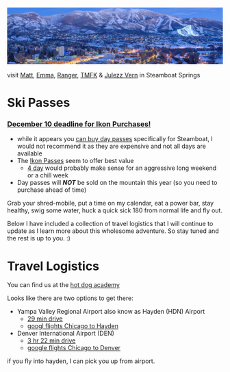 ![mountain vista](./.rsrc/steamboat_mountain_village.png)

visit [Matt](https://www.instagram.com/matt.garelli/), [Emma](https://www.instagram.com/em_garelli/), [Ranger](https://www.instagram.com/ndecker9/), [TMFK](https://www.instagram.com/tomkimbrell1/) & [Julezz Vern](https://www.instagram.com/julien_kb/) in Steamboat Springs

# Ski Passes
### [December 10 deadline for Ikon Purchases!](https://www.instagram.com/p/CIV8XZjAMqg/?igshid=g62hoz8d22wv)

* while it appears you [can buy day passes](https://activities.steamboat.com/Ecomm/Shop/Calendar/5371193/en-US/?productcategoryid=117&startmonth=12&startYear=2020&agecategory=8&days=1) specifically for Steamboat, I would not recommend it as they are expensive and not all days are available
* The [Ikon Passes](https://www.ikonpass.com/en/shop-passes) seem to offer best value
	- [4 day](https://www.ikonpass.com/en/shop-passes/ikon-session-pass-4-day-2020-2021) would probably make sense for an aggressive long weekend or a chill week
* Day passes will ***NOT*** be sold on the mountain this year (so you need to purchase ahead of time)

Grab your shred-mobile, put a time on my calendar, eat a power bar, stay healthy, swig some water, huck a quick sick 180 from normal life and fly out.

Below I have included a collection of travel logistics that I will continue to update as I learn more about this wholesome adventure. So stay tuned and the rest is up to you. :)

# Travel Logistics

You can find us at the [hot dog academy](https://www.google.com/maps/place/Hot+Dog+Academy/@40.4961214,-106.8744672,14z/data=!4m8!1m2!2m1!1sSchool!3m4!1s0x87426973a84ea61f:0xada6dcf968857642!8m2!3d40.496082!4d-106.856904)

Looks like there are two options to get there:
  - Yampa Valley Regional Airport also know as Hayden (HDN) Airport
    - [29 min drive](https://www.google.com/maps/dir/Yampa+Valley+Regional+Airport,+County+Road+51A,+Hayden,+CO/Grand+Lake+Plumbing+Co,+1900+Bridge+Ln,+Steamboat+Springs,+CO+80487/@40.492097,-107.3183463,10z/data=!3m1!4b1!4m14!4m13!1m5!1m1!1s0x8742523fa068453b:0x75f9448fbf1e0344!2m2!1d-107.2197265!2d40.4847488!1m5!1m1!1s0x8742688eb79fea43:0xe634543384fa9a79!2m2!1d-106.8566089!2d40.496138!3e0)
    - [googl flights Chicago to Hayden](https://www.google.com/flights?hl=en#flt=/m/01_d4.HDN.2021-01-14*HDN./m/01_d4.2021-01-18;c:USD;e:1;sd:1;t:f)
  - Denver International Airport (DEN)
    - [3 hr 22 min drive](https://www.google.com/maps/dir/Denver+International+Airport,+Denver,+CO/Grand+Lake+Plumbing+Co,+1900+Bridge+Ln,+Steamboat+Springs,+CO+80487/@40.0611699,-106.8861266,8z/data=!3m1!4b1!4m14!4m13!1m5!1m1!1s0x876c67ef9bb9d89f:0x400fd836808e49bc!2m2!1d-104.6728573!2d39.8487935!1m5!1m1!1s0x8742688eb79fea43:0xe634543384fa9a79!2m2!1d-106.8566089!2d40.496138!3e0)
    - [google flights Chicago to Denver](https://www.google.com/flights?hl=en#flt=/m/01_d4.DEN.2021-01-14*DEN./m/01_d4.2021-01-18;c:USD;e:1;sd:1;t:f)

if you fly into hayden, I can pick you up from airport.
